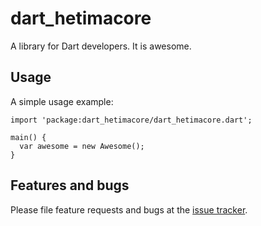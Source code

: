 # dart_hetimacore

A library for Dart developers. It is awesome.

## Usage

A simple usage example:

    import 'package:dart_hetimacore/dart_hetimacore.dart';

    main() {
      var awesome = new Awesome();
    }

## Features and bugs

Please file feature requests and bugs at the [issue tracker][tracker].

[tracker]: http://example.com/issues/replaceme
